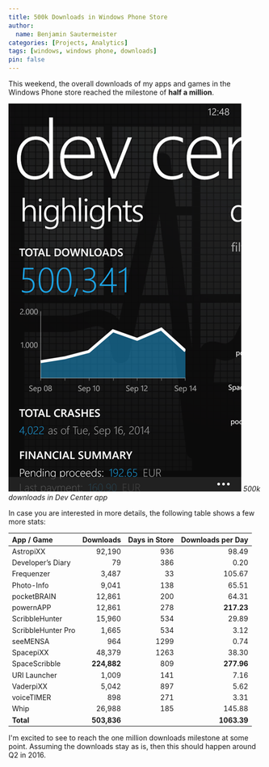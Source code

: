 ```yaml
---
title: 500k Downloads in Windows Phone Store
author:
  name: Benjamin Sautermeister
categories: [Projects, Analytics]
tags: [windows, windows phone, downloads]
pin: false
---
```


This weekend, the overall downloads of my apps and games in the Windows Phone store reached the milestone of **half a million**.

![500k Downloads](/assets/img/posts/2014/500k-downloads.png)
_500k downloads in Dev Center app_

In case you are interested in more details, the following table shows a few more stats:

| App / Game         | Downloads   | Days in Store | Downloads per Day |
|:-------------------|------------:|--------------:|------------------:|
| AstropiXX          | 92,190      | 936           | 98.49             |
| Developer’s Diary  | 79          | 386           | 0.20              |
| Frequenzer         | 3,487       | 33            | 105.67            |
| Photo-Info         | 9,041       | 138           | 65.51             |
| pocketBRAIN        | 12,861      | 200           | 64.31             |
| powernAPP          | 12,861      | 278           | **217.23**        |
| ScribbleHunter     | 15,960      | 534           | 29.89             |
| ScribbleHunter Pro | 1,665       | 534           | 3.12              |
| seeMENSA           | 964         | 1299          | 0.74              |
| SpacepiXX          | 48,379      | 1263          | 38.30             |
| SpaceScribble      | **224,882** | 809           | **277.96**        |
| URI Launcher       | 1,009       | 141           | 7.16              |
| VaderpiXX          | 5,042       | 897           | 5.62              |
| voiceTIMER         | 898         | 271           | 3.31              |
| Whip               | 26,988      | 185           | 145.88            |
| **Total**          | **503,836** |               | **1063.39**       |

I'm excited to see to reach the one million downloads milestone at some point. Assuming the downloads stay as is,
then this should happen around Q2 in 2016.